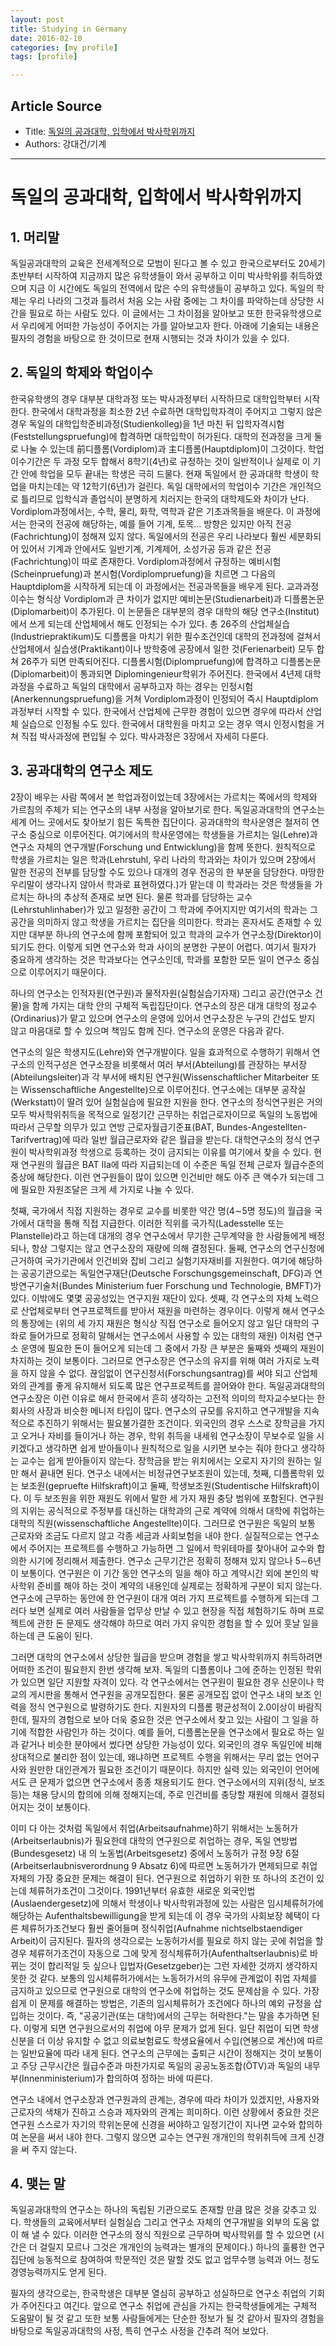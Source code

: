 ```yaml
---
layout: post
title: Studying in Germany
date: 2016-02-10
categories: [my profile]
tags: [profile]

---
```


## Article Source
* Title: [독일의 공과대학, 입학에서 박사학위까지](http://www.uni-stuttgart.de/korea/mal_3/inhalt16.html)
* Authors: 강대건/기계

---

# 독일의 공과대학, 입학에서 박사학위까지

## 1. 머리말

독일공과대학의 교육은 전세계적으로 모범이 된다고 볼 수 있고 한국으로부터도 20세기 초반부터 시작하여 지금까지 많은 유학생들이 와서 공부하고 이미 박사학위를 취득하였으며 지금 이 시간에도 독일의 전역에서 많은 수의 유학생들이 공부하고 있다. 독일의 학제는 우리 나라의 그것과 틀려서 처음 오는 사람 중에는 그 차이를 파악하는데 상당한 시간을 필요로 하는 사람도 있다. 이 글에서는 그 차이점을 알아보고 또한 한국유학생으로서 우리에게 어떠한 가능성이 주어지는 가를 알아보고자 한다. 아래에 기술되는 내용은 필자의 경험을 바탕으로 한 것이므로 현재 시행되는 것과 차이가 있을 수 있다.

## 2. 독일의 학제와 학업이수

한국유학생의 경우 대부분 대학과정 또는 박사과정부터 시작하므로 대학입학부터 시작한다. 한국에서 대학과정을 최소한 2년 수료하면 대학입학자격이 주어지고 그렇지 않은 경우 독일의 대학입학준비과정(Studienkolleg)을 1년 마친 뒤 입학자격시험(Feststellungspruefung)에 합격하면 대학입학이 허가된다. 대학의 전과정을 크게 둘로 나눌 수 있는데 前디플롬(Vordiplom)과 主디플롬(Hauptdiplom)이 그것이다. 학업 이수기간은 두 과정 모두 합해서 8학기(4년)로 규정하는 것이 일반적이나 실제로 이 기간 안에 학업을 모두 끝내는 학생은 극히 드물다. 현재 독일에서 한 공과대학 학생이 학업을 마치는데는 약 12학기(6년)가 걸린다. 독일 대학에서의 학업이수 기간은 개인적으로 틀리므로 입학식과 졸업식이 분명하게 치러지는 한국의 대학제도와 차이가 난다. Vordiplom과정에서는, 수학, 물리, 화학, 역학과 같은 기초과목들을 배운다. 이 과정에서는 한국의 전공에 해당하는, 예를 들어 기계, 토목... 방향은 있지만 아직 전공(Fachrichtung)이 정해져 있지 않다. 독일에서의 전공은 우리 나라보다 훨씬 세분화되어 있어서 기계과 안에서도 일반기계, 기계제어, 소성가공 등과 같은 전공(Fachrichtung)이 따로 존재한다. Vordiplom과정에서 규정하는 예비시험(Scheinpruefung)과 본시험(Vordiplompruefung)을 치르면 그 다음의 Hauptdiplom을 시작하게 되는데 이 과정에서는 전공과목들을 배우게 된다. 교과과정 이수는 형식상 Vordiplom과 큰 차이가 없지만 예비논문(Studienarbeit)과 디플롬논문(Diplomarbeit)이 추가된다. 이 논문들은 대부분의 경우 대학의 해당 연구소(Institut)에서 쓰게 되는데 산업체에서 해도 인정되는 수가 있다. 총 26주의 산업체실습(Industriepraktikum)도 디플롬을 마치기 위한 필수조건인데 대학의 전과정에 걸쳐서 산업체에서 실습생(Praktikant)이나 방학중에 공장에서 일한 것(Ferienarbeit) 모두 합쳐 26주가 되면 만족되어진다. 디플롬시험(Diplompruefung)에 합격하고 디플롬논문(Diplomarbeit)이 통과되면 Diplomingenieur학위가 주어진다. 한국에서 4년제 대학과정을 수료하고 독일의 대학에서 공부하고자 하는 경우는 인정시험(Anerkennungspruefung)을 거쳐 Vordiplom과정이 인정되어 즉시 Hauptdiplom과정부터 시작할 수 있다. 한국에서 산업체에 근무한 경험이 있으면 경우에 따라서 산업체 실습으로 인정될 수도 있다. 한국에서 대학원을 마치고 오는 경우 역시 인정시험을 거쳐 직접 박사과정에 편입될 수 있다. 박사과정은 3장에서 자세히 다룬다.

## 3. 공과대학의 연구소 제도

2장이 배우는 사람 쪽에서 본 학업과정이었는데 3장에서는 가르치는 쪽에서의 학제와 가르침의 주체가 되는 연구소의 내부 사정을 알아보기로 한다. 독일공과대학의 연구소는 세계 어느 곳에서도 찾아보기 힘든 독특한 집단이다. 공과대학의 학사운영은 철저히 연구소 중심으로 이루어진다. 여기에서의 학사운영에는 학생들을 가르치는 일(Lehre)과 연구소 자체의 연구개발(Forschung und Entwicklung)을 함께 뜻한다. 원칙적으로 학생을 가르치는 일은 학과(Lehrstuhl, 우리 나라의 학과와는 차이가 있으며 2장에서 말한 전공의 전부를 담당할 수도 있으나 대개의 경우 전공의 한 부분을 담당한다. 마땅한 우리말이 생각나지 않아서 학과로 표현하였다.)가 맡는데 이 학과라는 것은 학생들을 가르치는 하나의 추상적 존재로 보면 된다. 물론 학과를 담당하는 교수(Lehrstuhlinhaber)가 있고 일정한 공간이 그 학과에 주어지지만 여기서의 학과는 그 공간을 의미하지 않고 학생을 가르치는 집단을 의미한다. 학과는 혼자서도 존재할 수 있지만 대부분 하나의 연구소에 함께 포함되어 있고 학과의 교수가 연구소장(Direktor)이 되기도 한다. 이렇게 되면 연구소와 학과 사이의 분명한 구분이 어렵다. 여기서 필자가 중요하게 생각하는 것은 학과보다는 연구소인데, 학과를 포함한 모든 일이 연구소 중심으로 이루어지기 때문이다.

하나의 연구소는 인적자원(연구원)과 물적자원(실험실습기자재) 그리고 공간(연구소 건물)을 함께 가지는 대학 안의 구체적 독립집단이다. 연구소의 장은 대개 대학의 정교수(Ordinarius)가 맡고 있으며 연구소의 운영에 있어서 연구소장은 누구의 간섭도 받지 않고 마음대로 할 수 있으며 책임도 함께 진다. 연구소의 운영은 다음과 같다.

연구소의 일은 학생지도(Lehre)와 연구개발이다. 일을 효과적으로 수행하기 위해서 연구소의 인적구성은 연구소장을 비롯해서 여러 부서(Abteilung)를 관장하는 부서장(Abteilungsleiter)과 각 부서에 배치된 연구원(Wissenschaftlicher Mitarbeiter 또는 Wissenschaftliche Angestellte)으로 이루어진다. 연구소에는 대부분 공작실(Werkstatt)이 딸려 있어 실험실습에 필요한 지원을 한다. 연구소의 정식연구원은 거의 모두 박사학위취득을 목적으로 일정기간 근무하는 취업근로자이므로 독일의 노동법에 따라서 근무할 의무가 있고 연방 근로자월급기준표(BAT, Bundes-Angestellten-Tarifvertrag)에 따라 일반 월급근로자와 같은 월급을 받는다. 대학연구소의 정식 연구원이 박사학위과정 학생으로 등록하는 것이 금지되는 이유를 여기에서 찾을 수 있다. 현재 연구원의 월급은 BAT Ⅱa에 따라 지급되는데 이 수준은 독일 전체 근로자 월급수준의 중상에 해당한다. 이런 연구원들이 많이 있으면 인건비만 해도 아주 큰 액수가 되는데 그에 필요한 자원조달은 크게 세 가지로 나눌 수 있다.

첫째, 국가에서 직접 지원하는 경우로 교수를 비롯한 약간 명(4∼5명 정도)의 월급을 국가에서 대학을 통해 직접 지급한다. 이러한 직위를 국가직(Ladesstelle 또는 Planstelle)라고 하는데 대개의 경우 연구소에서 무기한 근무계약을 한 사람들에게 배정되나, 항상 그렇지는 않고 연구소장의 재량에 의해 결정된다. 둘째, 연구소의 연구신청에 근거하여 국가기관에서 인건비와 잡비 그리고 실험기자재비를 지원한다. 여기에 해당하는 공공기관으로는 독일연구재단(Deutsche Forschungsgemeinschaft, DFG)과 연방연구기술처(Bundes Ministerium fuer Forschung und Technologie, BMFT)가 있다. 이밖에도 몇몇 공공성있는 연구지원 재단이 있다. 셋째, 각 연구소의 자체 노력으로 산업체로부터 연구프로젝트를 받아서 재원을 마련하는 경우이다. 이렇게 해서 연구소의 통장에는 (위의 세 가지 재원은 형식상 직접 연구소로 들어오지 않고 일단 대학의 구좌로 들어가므로 정확히 말해서는 연구소에서 사용할 수 있는 대학의 재원) 이처럼 연구소 운영에 필요한 돈이 들어오게 되는데 그 중에서 가장 큰 부분은 둘째와 셋째의 재원이 차지하는 것이 보통이다. 그러므로 연구소장은 연구소의 유지를 위해 여러 가지로 노력을 하지 않을 수 없다. 끊임없이 연구신청서(Forschungsantrag)를 써야 되고 산업체와의 관계를 좋게 유지해서 되도록 많은 연구프로젝트를 끌어와야 한다. 독일공과대학의 연구소장은 이런 이유로 해서 한국에서 흔히 생각하는 고전적 의미의 학자교수보다는 한 회사의 사장과 비슷한 메니저 타입이 많다. 연구소의 규모를 유지하고 연구개발을 지속적으로 추진하기 위해서는 필요불가결한 조건이다. 외국인의 경우 스스로 장학금을 가지고 오거나 자비를 들이거나 하는 경우, 학위 취득을 내세워 연구소장이 무보수로 일을 시키겠다고 생각하면 쉽게 받아들이나 원칙적으로 일을 시키면 보수는 줘야 한다고 생각하는 교수는 쉽게 받아들이지 않는다. 장학금을 받는 위치에서는 오로지 자기의 원하는 일만 해서 끝내면 된다. 연구소 내에서는 비정규연구보조원이 있는데, 첫째, 디플롬학위 있는 보조원(gepruefte Hilfskraft)이고 둘째, 학생보조원(Studentische Hilfskraft)이다. 이 두 보조원을 위한 재원도 위에서 말한 세 가지 재원 충당 범위에 포함된다. 연구원의 지위는 공식적으로 주정부를 대신하는 대학과의 근로 계약에 의해서 대학에 취업하는 대학의 직원(wissenschaftliche Angestellte)이다. 그러므로 연구원은 독일의 보통 근로자와 조금도 다르지 않고 각종 세금과 사회보험을 내야 한다. 실질적으로는 연구소에서 주어지는 프로젝트를 수행하고 가능하면 그 일에서 학위테마를 찾아내어 교수와 합의한 시기에 정리해서 제출한다. 연구소 근무기간은 정확히 정해져 있지 않으나 5∼6년이 보통이다. 연구원은 이 기간 동안 연구소의 일을 해야 하고 계약시간 외에 본인의 박사학위 준비를 해야 하는 것이 계약의 내용인데 실제로는 정확하게 구분이 되지 않는다. 연구소에 근무하는 동안에 한 연구원이 대개 여러 가지 프로젝트를 수행하게 되는데 그러다 보면 실제로 여러 사람들을 업무상 만날 수 있고 현장을 직접 체험하기도 하며 프로젝트에 관한 돈 문제도 생각해야 하므로 여러 가지 유익한 경험을 할 수 있어 훗날 일을 하는데 큰 도움이 된다.

그러면 대학의 연구소에서 상당한 월급을 받으며 경험을 쌓고 박사학위까지 취득하려면 어떠한 조건이 필요한지 한번 생각해 보자. 독일의 디플롬이나 그에 준하는 인정된 학위가 있으면 일단 지원할 자격이 있다. 각 연구소에서는 연구원이 필요한 경우 신문이나 학교의 게시판을 통해서 연구원을 공개모집한다. 물론 공개모집 없이 연구소 내의 보조 인력을 정식 연구원으로 발령하기도 한다. 지원자의 디플롬 평균성적이 2.0이상이 바람직한데, 필자의 경험으로 보아 더욱 중요한 것은 연구소에서 찾고 있는 사람이 그 일을 하기에 적합한 사람인가 하는 것이다. 예를 들어, 디플롬논문을 연구소에서 필요로 하는 일과 같거나 비슷한 분야에서 썼다면 상당한 가능성이 있다. 외국인의 경우 독일인에 비해 상대적으로 불리한 점이 있는데, 왜냐하면 프로젝트 수행을 위해서는 무리 없는 언어구사와 원만한 대인관계가 필요한 조건이기 때문이다. 하지만 실력 있는 외국인이 언어에서도 큰 문제가 없으면 연구소에서 종종 채용되기도 한다. 연구소에서의 지위(정식, 보조 등)는 채용 당시의 합의에 의해 정해지는데, 주로 인건비를 충당할 재원에 의해서 결정되어지는 것이 보통이다.

이미 다 아는 것처럼 독일에서 취업(Arbeitsaufnahme)하기 위해서는 노동허가(Arbeitserlaubnis)가 필요한데 대학의 연구원으로 취업하는 경우, 독일 연방법(Bundesgesetz) 내 의 노동법(Arbeitsgesetz) 중에서 노동허가 규정 9장 6절(Arbeitserlaubnisverordnung 9 Absatz 6)에 따르면 노동허가가 면제되므로 취업 자체의 가장 중요한 문제는 해결이 된다. 연구원으로 취업하기 위한 또 하나의 조건이 있는데 체류허가조건이 그것이다. 1991년부터 유효한 새로운 외국인법(Auslaendergesetz)에 의해서 학생이나 박사학위과정에 있는 사람은 임시체류허가에 해당하는 Aufenthaltsbewilligung을 받게 되는데 이 경우 국가의 사회보장 혜택이 다른 체류허가조건보다 훨씬 줄어들며 정식취업(Aufnahme nichtselbstaendiger Arbeit)이 금지된다. 필자의 생각으로는 노동허가서를 필요로 하지 않는 곳에 취업을 할 경우 체류허가조건이 자동으로 그에 맞게 정식체류허가(Aufenthaltserlaubnis)로 바뀌는 것이 합리적일 듯 싶으나 입법자(Gesetzgeber)는 그런 자세한 것까지 생각하지 못한 것 같다. 보통의 임시체류허가에서는 노동허가서의 유무에 관계없이 취업 자체를 금지하고 있으므로 연구원으로 대학의 연구소에 취업하는 것도 문제삼을 수 있다. 가장 쉽게 이 문제를 해결하는 방법은, 기존의 임시체류허가 조건에다 하나의 예외 규정을 삽입하는 것이다. 즉, "공공기관(또는 대학)에서의 근무는 허락한다."는 말을 추가하면 된다. 이렇게 되면 연구원으로서의 취업에 아무 문제가 없게 된다. 일단 취업이 되면 학생신분을 더 이상 유지할 수 없고 의료보험료도 학생요율에서 수입(연봉으로 계산)에 따르는 일반요율에 따라 내게 된다. 연구소의 근무에는 출퇴근 시간이 정해지는 것이 보통이고 주당 근무시간은 월급수준과 마찬가지로 독일의 공공노동조합(ÖTV)과 독일의 내무부(Innenministerium)가 합의하여 정하는 바에 따른다.

연구소 내에서 연구소장과 연구원과의 관계는, 경우에 따라 차이가 있겠지만, 사용자와 근로자의 색채가 진하고 스승과 제자와의 관계는 희미하다. 이런 상황에서 중요한 것은 연구원 스스로가 자기의 학위논문에 신경을 써야하고 일정기간이 지나면 교수와 합의하여 논문을 써서 내야 한다. 그렇지 않으면 교수는 연구원 개개인의 학위취득에 크게 신경을 써 주지 않는다.

## 4. 맺는 말

독일공과대학의 연구소는 하나의 독립된 기관으로도 존재할 만큼 많은 것을 갖추고 있다. 학생들의 교육에서부터 실험실습 그리고 연구소 자체의 연구개발을 외부의 도움 없이 해 낼 수 있다. 이러한 연구소의 정식 직원으로 근무하며 박사학위를 할 수 있으면 (시간은 더 걸릴지 모르나 그것은 개개인의 능력과는 별개의 문제이다.) 하나의 훌륭한 연구집단에 능동적으로 참여하여 학문적인 것은 말할 것도 없고 업무수행 능력과 어느 정도 경영능력까지도 얻게 된다.

필자의 생각으로는, 한국학생은 대부분 열심히 공부하고 성실하므로 연구소 취업의 기회가 주어진다고 여긴다. 앞으로 연구소 취업에 관심을 가지는 한국학생들에게는 구체적 도움말이 될 것 같고 또한 보통 사람들에게는 단순한 정보가 될 것 같아서 필자의 경험을 바탕으로 독일공과대학의 사정, 특히 연구소 사정을 간추려 적어 보았다. 